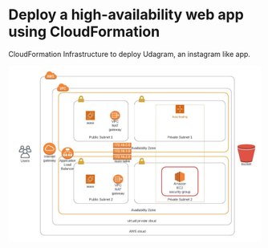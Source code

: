 # Deploy a high-availability web app using CloudFormation
CloudFormation Infrastructure to deploy Udagram, an instagram like app.

![image Diagram](./diagram.jpeg)
